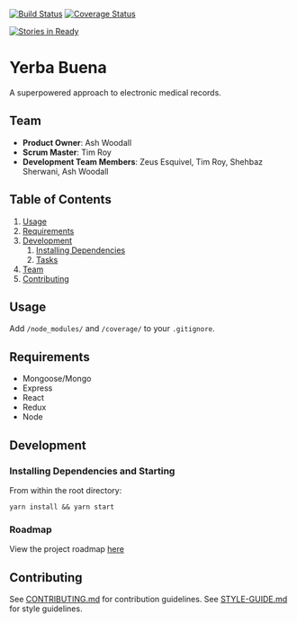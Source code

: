 [![Build Status](https://img.shields.io/travis/CradleAndGrave/CradleAndGrave.svg?style=flat-square)](https://travis-ci.org/CradleAndGrave/CradleAndGrave)
[![Coverage Status](https://img.shields.io/coveralls/CradleAndGrave/CradleAndGrave.svg?style=flat-square)](https://coveralls.io/github/CradleAndGrave/CradleAndGrave?branch=master)

[![Stories in Ready](https://badge.waffle.io/CradleAndGrave/CradleAndGrave.png?label=ready&title=Ready)](https://waffle.io/CradleAndGrave/CradleAndGrave?utm_source=badge)
# Yerba Buena

A superpowered approach to electronic medical records.

## Team

  - __Product Owner__: Ash Woodall
  - __Scrum Master__: Tim Roy
  - __Development Team Members__: Zeus Esquivel, Tim Roy, Shehbaz Sherwani, Ash Woodall

## Table of Contents

1. [Usage](#Usage)
1. [Requirements](#requirements)
1. [Development](#development)
    1. [Installing Dependencies](#installing-dependencies)
    1. [Tasks](#tasks)
1. [Team](#team)
1. [Contributing](#contributing)

## Usage

Add `/node_modules/` and `/coverage/` to your `.gitignore`.

## Requirements

- Mongoose/Mongo
- Express
- React
- Redux
- Node

## Development

### Installing Dependencies and Starting

From within the root directory:

```
yarn install && yarn start
```

### Roadmap

View the project roadmap [here](https://github.com/CradleAndGrave/CradleAndGrave/issues)


## Contributing

See [CONTRIBUTING.md](https://github.com/CradleAndGrave/CradleAndGrave/blob/master/CONTRIBUTING.md) for contribution guidelines.
See [STYLE-GUIDE.md](https://github.com/CradleAndGrave/CradleAndGrave/blob/master/STYLE-GUIDE.md) for style guidelines.
